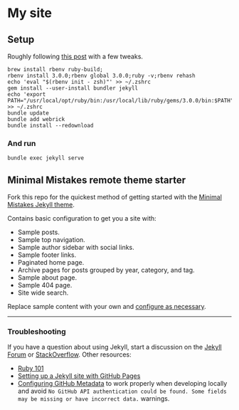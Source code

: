 # My site

## Setup

Roughly following [this post](https://www.earthinversion.com/blogging/how-to-install-jekyll-on-appple-m1-macbook/) with a few tweaks.


```
brew install rbenv ruby-build;
rbenv install 3.0.0;rbenv global 3.0.0;ruby -v;rbenv rehash
echo 'eval "$(rbenv init - zsh)"' >> ~/.zshrc
gem install --user-install bundler jekyll
echo 'export PATH="/usr/local/opt/ruby/bin:/usr/local/lib/ruby/gems/3.0.0/bin:$PATH"' >> ~/.zshrc
bundle update
bundle add webrick
bundle install --redownload
```

### And run

```
bundle exec jekyll serve
```

## Minimal Mistakes remote theme starter

Fork this repo for the quickest method of getting started with the [Minimal Mistakes Jekyll theme](https://github.com/mmistakes/minimal-mistakes).

Contains basic configuration to get you a site with:

- Sample posts.
- Sample top navigation.
- Sample author sidebar with social links.
- Sample footer links.
- Paginated home page.
- Archive pages for posts grouped by year, category, and tag.
- Sample about page.
- Sample 404 page.
- Site wide search.

Replace sample content with your own and [configure as necessary](https://mmistakes.github.io/minimal-mistakes/docs/configuration/).

---

### Troubleshooting

If you have a question about using Jekyll, start a discussion on the [Jekyll Forum](https://talk.jekyllrb.com/) or [StackOverflow](https://stackoverflow.com/questions/tagged/jekyll). Other resources:

- [Ruby 101](https://jekyllrb.com/docs/ruby-101/)
- [Setting up a Jekyll site with GitHub Pages](https://jekyllrb.com/docs/github-pages/)
- [Configuring GitHub Metadata](https://github.com/jekyll/github-metadata/blob/master/docs/configuration.md#configuration) to work properly when developing locally and avoid `No GitHub API authentication could be found. Some fields may be missing or have incorrect data.` warnings.
